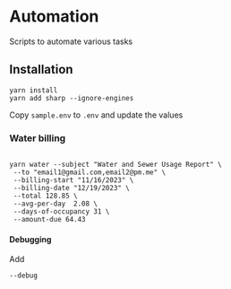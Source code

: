 # Automation

Scripts to automate various tasks

## Installation

```
yarn install
yarn add sharp --ignore-engines

```

Copy `sample.env` to `.env` and update the values


### Water billing

```

yarn water --subject "Water and Sewer Usage Report" \
 --to "email1@gmail.com,email2@pm.me" \
 --billing-start "11/16/2023" \
 --billing-date "12/19/2023" \
 --total 128.85 \
 --avg-per-day  2.08 \
 --days-of-occupancy 31 \
 --amount-due 64.43

```

#### Debugging

Add 

```
--debug

```